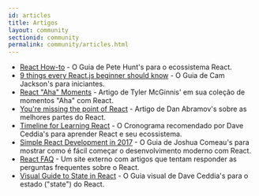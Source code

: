 ```yaml
---
id: articles
title: Artigos
layout: community
sectionid: community
permalink: community/articles.html
---
```


- [React How-to](https://github.com/petehunt/react-howto) - O Guia de Pete Hunt's para o ecossistema React.
- [9 things every React.js beginner should know](https://camjackson.net/post/9-things-every-reactjs-beginner-should-know) - O Guia de Cam Jackson's para iniciantes.
- [React "Aha" Moments](https://tylermcginnis.com/react-aha-moments/) - Artigo de Tyler McGinnis' em sua coleção de momentos "Aha" com React.
- [You're missing the point of React](https://medium.com/@dan_abramov/youre-missing-the-point-of-react-a20e34a51e1a) - Artigo de Dan Abramov's sobre as melhores partes do React.
- [Timeline for Learning React](https://daveceddia.com/timeline-for-learning-react/) - O Cronograma recomendado por Dave Ceddia's para aprender React e seu ecossistema.
- [Simple React Development in 2017](https://hackernoon.com/simple-react-development-in-2017-113bd563691f) - O Guia de Joshua Comeau's para mostrar como é fácil começar o desenvolvimento moderno com React.
- [React FAQ](https://reactfaq.site/) - Um site externo com artigos que tentam responder as perguntas frequentes sobre o React.
- [Visual Guide to State in React](https://daveceddia.com/visual-guide-to-state-in-react/) - O Guia visual de Dave Ceddia's  para o estado ("state") do React.
